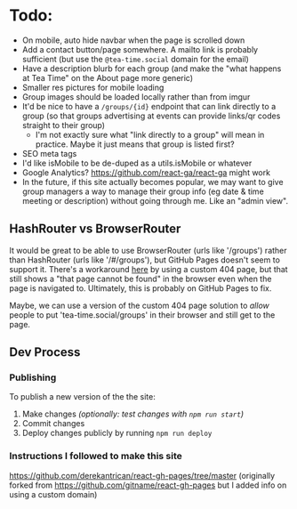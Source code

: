 # Todo:

- On mobile, auto hide navbar when the page is scrolled down
- Add a contact button/page somewhere. A mailto link is probably sufficient (but use the `@tea-time.social` domain for the email)
- Have a description blurb for each group (and make the "what happens at Tea Time" on the About page more generic)
- Smaller res pictures for mobile loading
- Group images should be loaded locally rather than from imgur
- It'd be nice to have a `/groups/{id}` endpoint that can link directly to a group (so that groups advertising at events can provide links/qr codes straight to their group)
  - I'm not exactly sure what "link directly to a group" will mean in practice. Maybe it just means that group is listed first?
- SEO meta tags
- I'd like isMobile to be de-duped as a utils.isMobile or whatever
- Google Analytics? https://github.com/react-ga/react-ga might work
- In the future, if this site actually becomes popular, we may want to give group managers a way to manage their group info (eg date & time meeting or description) without going through me. Like an "admin view".

## HashRouter vs BrowserRouter

It would be great to be able to use BrowserRouter (urls like '/groups') rather than HashRouter (urls like '/#/groups'), but GitHub Pages doesn't seem to support it. There's a workaround [here](https://github.com/rafgraph/spa-github-pages) by using a custom 404 page, but that still shows a "that page cannot be found" in the browser even when the page is navigated to. Ultimately, this is probably on GitHub Pages to fix.

Maybe, we can use a version of the custom 404 page solution to *allow* people to put 'tea-time.social/groups' in their browser and still get to the page.

## Dev Process

### Publishing

To publish a new version of the the site:

1. Make changes *(optionally: test changes with `npm run start`)*
2. Commit changes
3. Deploy changes publicly by running `npm run deploy`

### Instructions I followed to make this site

https://github.com/derekantrican/react-gh-pages/tree/master (originally forked from https://github.com/gitname/react-gh-pages but I added info on using a custom domain)